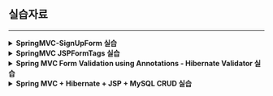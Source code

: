 ## 실습자료

---

<details>
   <summary> <b>SpringMVC-SignUpForm 실습</b></summary>

- https://www.javaguides.net/2018/10/spring-mvc-sign-up-form-handling.html

: Spring MVC를 사용하여 간단한 회원가입 양식을 만들고 제출하는 방법을 안내합니다. Spring MVC 5+, Maven, JSP, Eclipse 또는 STS를 활용한 개발 과정을 단계별로 설명하며, Maven 프로젝트 설정, 의존성, 프로젝트 구조 및 Java 기반 주석을 사용한 설정 방법을 다룹니다. 양식 데이터 처리를 위한 @ModelAttribute 및 @RequestMapping 주석 사용, 양식 모델 클래스, 컨트롤러 클래스 구현 및 양식 제출 및 성공 페이지를 위한 JSP 뷰 구성 방법을 시연합니다.

</details>

<details>
    <summary><b>SpringMVC JSPFormTags 실습</b></summary>

- https://www.javaguides.net/2018/10/spring-mvc-jsp-form-tags-tutorial.html

: 이 튜토리얼은 Spring MVC JSP 폼 태그를 광범위하게 다룹니다. Spring의 백엔드와 긴밀히 통합된 폼을 생성하는 데 필요한 폼, 텍스트 필드, 선택, 체크박스, 라디오 박스, 비밀번호, 버튼, 에러 태그 등을 포함한 폼 태그 사용법을 소개합니다. 각 폼 태그를 사용하는 방법에 대한 예시와 자세한 설명을 제공합니다.

</details>

<details>
    <summary><b>Spring MVC Form Validation using Annotations - Hibernate Validator 실습</b></summary>

- https://www.javaguides.net/2018/10/spring-mvc-form-validation-with-annotations-tutorial.html

: 이 튜토리얼에서는 Java bean 검증 어노테이션을 사용하여 Spring MVC 웹 애플리케이션에서 폼 검증을 수행하는 방법을 배웁니다. Spring MVC 라이브러리를 사용하며, 필수 필드 확인, 주어진 범위 내의 숫자 검증, 우편번호 형식 검증, 사용자 정의 비즈니스 규칙 추가 등을 포함한 다양한 유효성 검사를 다룹니다. Hibernate validator 라이브러리를 사용하여 Java의 표준 Bean 검증 API를 구현합니다.

</details>

<details>
    <summary><b>Spring MVC + Hibernate + JSP + MySQL CRUD 실습</b></summary>

- https://www.javaguides.net/2018/11/spring-mvc-5-hibernate-5-jsp-mysql-crud-tutorial.html

: 이 튜토리얼은 Spring MVC 5, Hibernate 5, JSP, 그리고 MySQL을 사용하여 CRUD(생성, 읽기, 업데이트, 삭제) 애플리케이션을 만드는 과정을 안내합니다. Maven을 기반으로 한 웹 애플리케이션 생성, 필요한 의존성 추가, 프로젝트 구조 설정, DispatcherServlet 구성, Spring과 Hibernate 통합 설정, 엔티티 및 컨트롤러 구현, 서비스 및 DAO 레이어 작업, 뷰 레이어 생성까지의 단계별 접근 방식을 설명합니다. 웹 애플리케이션 개발에 있어서 실제 데이터베이스와의 상호 작용을 포함한 전체적인 백엔드 구성 방법을 제시합니다​

<img src="../img/spring-flow.png">

</details>

